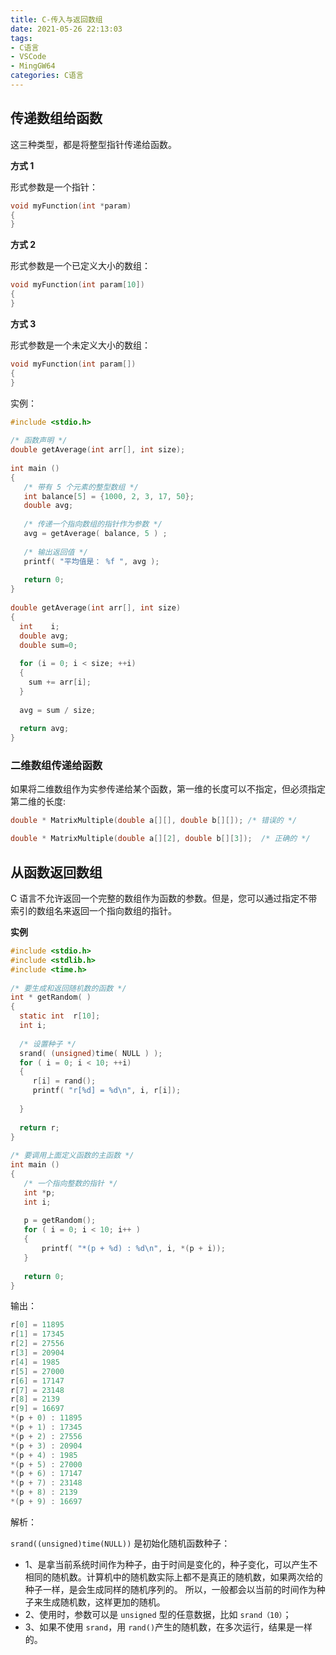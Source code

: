 ```yaml
---
title: C-传入与返回数组
date: 2021-05-26 22:13:03
tags:
- C语言
- VSCode
- MingGW64
categories: C语言
---
```


## 传递数组给函数

这三种类型，都是将整型指针传递给函数。

**方式 1**

形式参数是一个指针：

```c
void myFunction(int *param)
{
}
```

**方式 2**

形式参数是一个已定义大小的数组：

```c
void myFunction(int param[10])
{
}
```

**方式 3**

形式参数是一个未定义大小的数组：

```c
void myFunction(int param[])
{
}
```

<!--more-->
实例：

```c
#include <stdio.h>
 
/* 函数声明 */
double getAverage(int arr[], int size);
 
int main ()
{
   /* 带有 5 个元素的整型数组 */
   int balance[5] = {1000, 2, 3, 17, 50};
   double avg;
 
   /* 传递一个指向数组的指针作为参数 */
   avg = getAverage( balance, 5 ) ;
 
   /* 输出返回值 */
   printf( "平均值是： %f ", avg );
    
   return 0;
}
 
double getAverage(int arr[], int size)
{
  int    i;
  double avg;
  double sum=0;
 
  for (i = 0; i < size; ++i)
  {
    sum += arr[i];
  }
 
  avg = sum / size;
 
  return avg;
}
```

### 二维数组传递给函数

如果将二维数组作为实参传递给某个函数，第一维的长度可以不指定，但必须指定第二维的长度:

```c
double * MatrixMultiple(double a[][], double b[][]); /* 错误的 */

double * MatrixMultiple(double a[][2], double b[][3]);  /* 正确的 */
```

## 从函数返回数组

C 语言不允许返回一个完整的数组作为函数的参数。但是，您可以通过指定不带索引的数组名来返回一个指向数组的指针。

**实例**

```c
#include <stdio.h>
#include <stdlib.h>
#include <time.h>
 
/* 要生成和返回随机数的函数 */
int * getRandom( )
{
  static int  r[10];
  int i;
 
  /* 设置种子 */
  srand( (unsigned)time( NULL ) );
  for ( i = 0; i < 10; ++i)
  {
     r[i] = rand();
     printf( "r[%d] = %d\n", i, r[i]);
 
  }
 
  return r;
}
 
/* 要调用上面定义函数的主函数 */
int main ()
{
   /* 一个指向整数的指针 */
   int *p;
   int i;
 
   p = getRandom();
   for ( i = 0; i < 10; i++ )
   {
       printf( "*(p + %d) : %d\n", i, *(p + i));
   }
 
   return 0;
}
```

输出：

```c
r[0] = 11895
r[1] = 17345
r[2] = 27556
r[3] = 20904
r[4] = 1985
r[5] = 27000
r[6] = 17147
r[7] = 23148
r[8] = 2139
r[9] = 16697
*(p + 0) : 11895
*(p + 1) : 17345
*(p + 2) : 27556
*(p + 3) : 20904
*(p + 4) : 1985
*(p + 5) : 27000
*(p + 6) : 17147
*(p + 7) : 23148
*(p + 8) : 2139
*(p + 9) : 16697
```

解析：

`srand((unsigned)time(NULL))` 是初始化随机函数种子：

* 1、是拿当前系统时间作为种子，由于时间是变化的，种子变化，可以产生不相同的随机数。计算机中的随机数实际上都不是真正的随机数，如果两次给的种子一样，是会生成同样的随机序列的。 所以，一般都会以当前的时间作为种子来生成随机数，这样更加的随机。
* 2、使用时，参数可以是 `unsigned` 型的任意数据，比如 `srand（10）`；
* 3、如果不使用 `srand`，用 `rand()`产生的随机数，在多次运行，结果是一样的。